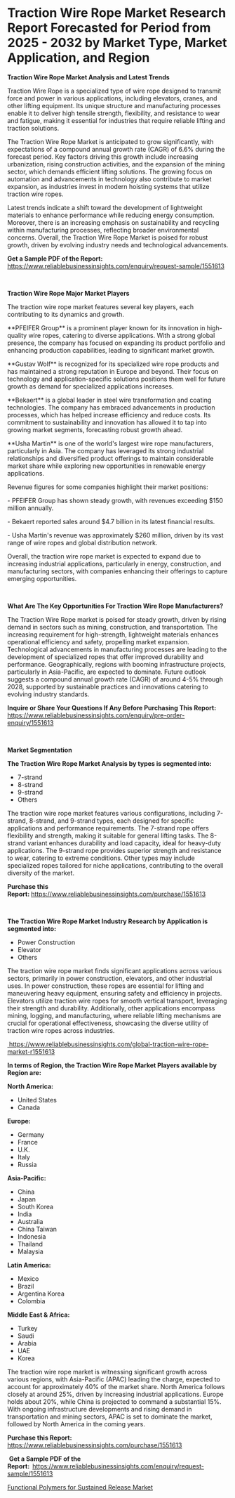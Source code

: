 <p><h1>Traction Wire Rope Market Research Report Forecasted for Period from 2025 -  2032 by Market Type, Market Application, and Region</h1></p><p><strong>Traction Wire Rope Market Analysis and Latest Trends</strong></p>
<p><p>Traction Wire Rope is a specialized type of wire rope designed to transmit force and power in various applications, including elevators, cranes, and other lifting equipment. Its unique structure and manufacturing processes enable it to deliver high tensile strength, flexibility, and resistance to wear and fatigue, making it essential for industries that require reliable lifting and traction solutions.</p><p>The Traction Wire Rope Market is anticipated to grow significantly, with expectations of a compound annual growth rate (CAGR) of 6.6% during the forecast period. Key factors driving this growth include increasing urbanization, rising construction activities, and the expansion of the mining sector, which demands efficient lifting solutions. The growing focus on automation and advancements in technology also contribute to market expansion, as industries invest in modern hoisting systems that utilize traction wire ropes.</p><p>Latest trends indicate a shift toward the development of lightweight materials to enhance performance while reducing energy consumption. Moreover, there is an increasing emphasis on sustainability and recycling within manufacturing processes, reflecting broader environmental concerns. Overall, the Traction Wire Rope Market is poised for robust growth, driven by evolving industry needs and technological advancements.</p></p>
<p><strong>Get a Sample PDF of the Report:&nbsp;</strong> <a href="https://www.reliablebusinessinsights.com/enquiry/request-sample/1551613?utm_campaign=3148&utm_medium=2&utm_source=Github&utm_content=ia&utm_term=02042025&utm_id=traction-wire-rope">https://www.reliablebusinessinsights.com/enquiry/request-sample/1551613</a></p>
<p>&nbsp;</p>
<p><strong>Traction Wire Rope Major Market Players</strong></p>
<p><p>The traction wire rope market features several key players, each contributing to its dynamics and growth. </p><p>**PFEIFER Group** is a prominent player known for its innovation in high-quality wire ropes, catering to diverse applications. With a strong global presence, the company has focused on expanding its product portfolio and enhancing production capabilities, leading to significant market growth. </p><p>**Gustav Wolf** is recognized for its specialized wire rope products and has maintained a strong reputation in Europe and beyond. Their focus on technology and application-specific solutions positions them well for future growth as demand for specialized applications increases.</p><p>**Bekaert** is a global leader in steel wire transformation and coating technologies. The company has embraced advancements in production processes, which has helped increase efficiency and reduce costs. Its commitment to sustainability and innovation has allowed it to tap into growing market segments, forecasting robust growth ahead.</p><p>**Usha Martin** is one of the world's largest wire rope manufacturers, particularly in Asia. The company has leveraged its strong industrial relationships and diversified product offerings to maintain considerable market share while exploring new opportunities in renewable energy applications.</p><p>Revenue figures for some companies highlight their market positions: </p><p>- PFEIFER Group has shown steady growth, with revenues exceeding $150 million annually. </p><p>- Bekaert reported sales around $4.7 billion in its latest financial results. </p><p>- Usha Martin's revenue was approximately $260 million, driven by its vast range of wire ropes and global distribution network.</p><p>Overall, the traction wire rope market is expected to expand due to increasing industrial applications, particularly in energy, construction, and manufacturing sectors, with companies enhancing their offerings to capture emerging opportunities.</p></p>
<p>&nbsp;</p>
<p><strong>What Are The Key Opportunities For Traction Wire Rope Manufacturers?</strong></p>
<p><p>The Traction Wire Rope market is poised for steady growth, driven by rising demand in sectors such as mining, construction, and transportation. The increasing requirement for high-strength, lightweight materials enhances operational efficiency and safety, propelling market expansion. Technological advancements in manufacturing processes are leading to the development of specialized ropes that offer improved durability and performance. Geographically, regions with booming infrastructure projects, particularly in Asia-Pacific, are expected to dominate. Future outlook suggests a compound annual growth rate (CAGR) of around 4-5% through 2028, supported by sustainable practices and innovations catering to evolving industry standards.</p></p>
<p><strong>Inquire or Share Your Questions If Any Before Purchasing This Report:</strong> <a href="https://www.reliablebusinessinsights.com/enquiry/pre-order-enquiry/1551613?utm_campaign=3148&utm_medium=2&utm_source=Github&utm_content=ia&utm_term=02042025&utm_id=traction-wire-rope">https://www.reliablebusinessinsights.com/enquiry/pre-order-enquiry/1551613</a></p>
<p>&nbsp;</p>
<p><strong>Market Segmentation</strong></p>
<p><strong>The Traction Wire Rope Market Analysis by types is segmented into:</strong></p>
<p><ul><li>7-strand</li><li>8-strand</li><li>9-strand</li><li>Others</li></ul></p>
<p><p>The traction wire rope market features various configurations, including 7-strand, 8-strand, and 9-strand types, each designed for specific applications and performance requirements. The 7-strand rope offers flexibility and strength, making it suitable for general lifting tasks. The 8-strand variant enhances durability and load capacity, ideal for heavy-duty applications. The 9-strand rope provides superior strength and resistance to wear, catering to extreme conditions. Other types may include specialized ropes tailored for niche applications, contributing to the overall diversity of the market.</p></p>
<p><strong>Purchase this Report:&nbsp;</strong><a href="https://www.reliablebusinessinsights.com/purchase/1551613?utm_campaign=3148&utm_medium=2&utm_source=Github&utm_content=ia&utm_term=02042025&utm_id=traction-wire-rope">https://www.reliablebusinessinsights.com/purchase/1551613</a></p>
<p>&nbsp;</p>
<p><strong>The Traction Wire Rope Market Industry Research by Application is segmented into:</strong></p>
<p><ul><li>Power Construction</li><li>Elevator</li><li>Others</li></ul></p>
<p><p>The traction wire rope market finds significant applications across various sectors, primarily in power construction, elevators, and other industrial uses. In power construction, these ropes are essential for lifting and maneuvering heavy equipment, ensuring safety and efficiency in projects. Elevators utilize traction wire ropes for smooth vertical transport, leveraging their strength and durability. Additionally, other applications encompass mining, logging, and manufacturing, where reliable lifting mechanisms are crucial for operational effectiveness, showcasing the diverse utility of traction wire ropes across industries.</p></p>
<p><a href="https://www.reliablebusinessinsights.com/global-traction-wire-rope-market-r1551613?utm_campaign=3148&utm_medium=2&utm_source=Github&utm_content=ia&utm_term=02042025&utm_id=traction-wire-rope">&nbsp;https://www.reliablebusinessinsights.com/global-traction-wire-rope-market-r1551613</a></p>
<p><strong>In terms of Region, the Traction Wire Rope Market Players available by Region are:</strong></p>
<p>
    <p> <strong> North America: </strong>
        <ul>
            <li>United States</li>
            <li>Canada</li>
        </ul>
        </p> 
    <p> <strong> Europe: </strong>
        <ul>
            <li>Germany</li>
            <li>France</li>
            <li>U.K.</li>
            <li>Italy</li>
            <li>Russia</li>
        </ul>
        </p> 
    <p> <strong> Asia-Pacific: </strong>
        <ul>
            <li>China</li>
            <li>Japan</li>
            <li>South Korea</li>
            <li>India</li>
            <li>Australia</li>
            <li>China Taiwan</li>
            <li>Indonesia</li>
            <li>Thailand</li>
            <li>Malaysia</li>
        </ul>
        </p> 
    <p> <strong> Latin America: </strong>
        <ul>
            <li>Mexico</li>
            <li>Brazil</li>
            <li>Argentina Korea</li>
            <li>Colombia</li>
        </ul>
        </p> 
    <p> <strong> Middle East & Africa: </strong>
        <ul>
            <li>Turkey</li>
            <li>Saudi</li>
            <li>Arabia</li>
            <li>UAE</li>
            <li>Korea</li>
        </ul>
    </p>
    </p>
<p><p>The traction wire rope market is witnessing significant growth across various regions, with Asia-Pacific (APAC) leading the charge, expected to account for approximately 40% of the market share. North America follows closely at around 25%, driven by increasing industrial applications. Europe holds about 20%, while China is projected to command a substantial 15%. With ongoing infrastructure developments and rising demand in transportation and mining sectors, APAC is set to dominate the market, followed by North America in the coming years.</p></p>
<p><strong>Purchase this Report: </strong><a href="https://www.reliablebusinessinsights.com/purchase/1551613?utm_campaign=3148&utm_medium=2&utm_source=Github&utm_content=ia&utm_term=02042025&utm_id=traction-wire-rope">https://www.reliablebusinessinsights.com/purchase/1551613</a></p>
<p>&nbsp;<strong>Get a Sample PDF of the Report:&nbsp;&nbsp;</strong><a href="https://www.reliablebusinessinsights.com/enquiry/request-sample/1551613?utm_campaign=3148&utm_medium=2&utm_source=Github&utm_content=ia&utm_term=02042025&utm_id=traction-wire-rope">https://www.reliablebusinessinsights.com/enquiry/request-sample/1551613</a></p>
<p><strong></strong></p>
<p><p><a href="https://github.com/AlisaRowe24/Market-Research-Report-List-2/blob/main/functional-polymers-for-sustained-release-market.md?utm_campaign=3148&utm_medium=2&utm_source=Github&utm_content=ia&utm_term=02042025&utm_id=traction-wire-rope">Functional Polymers for Sustained Release Market</a></p></p>